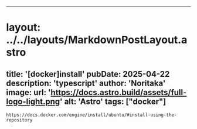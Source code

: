 
---
# layout: ../../layouts/MarkdownPostLayout.astro
title: '[docker]install'
pubDate: 2025-04-22
description: 'typescript'
author: 'Noritaka'
image:
    url: 'https://docs.astro.build/assets/full-logo-light.png'
    alt: 'Astro'
tags: ["docker"]
---



```
https://docs.docker.com/engine/install/ubuntu/#install-using-the-repository
```
